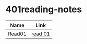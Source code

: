 # 401reading-notes

| Name        | Link                       |
| ----------- | -----------                |
| Read01      | [read 01](read01.md)    |